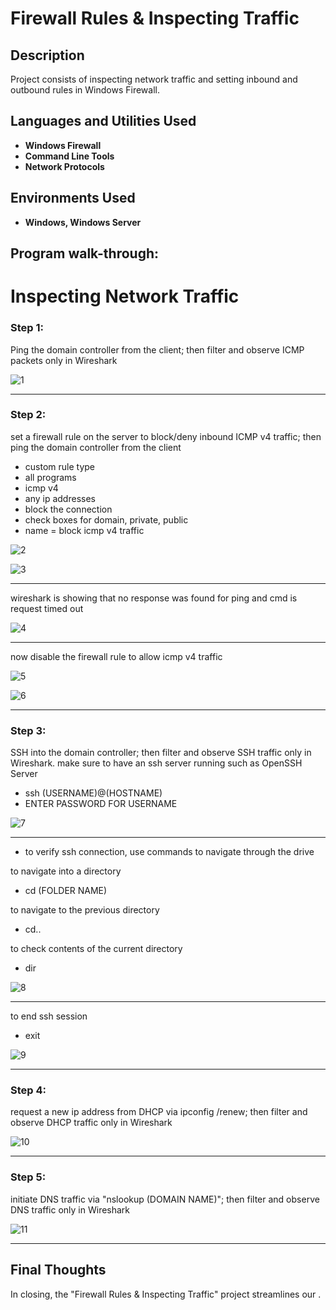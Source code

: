 <h1>Firewall Rules & Inspecting Traffic</h1>

 ### [ ]()

<h2>Description</h2>
Project consists of inspecting network traffic and setting inbound and outbound rules in Windows Firewall.
<br />


<h2>Languages and Utilities Used</h2>

- <b>Windows Firewall</b>
- <b>Command Line Tools</b>
- <b>Network Protocols</b>

<h2>Environments Used </h2>

- <b>Windows, Windows Server</b>

<h2>Program walk-through:</h2>


<h1>Inspecting Network Traffic</h1>

<h3>Step 1:  </h3>
<p> Ping the domain controller from the client; then filter and observe ICMP packets only in Wireshark </p>

![1](https://github.com/user-attachments/assets/bdfcedef-da30-4820-b518-ef3e61923649)


____


<h3>Step 2:</h3>
<p> set a firewall rule on the server to block/deny inbound ICMP v4 traffic; then ping the domain controller from the client</p>

- custom rule type
- all programs
- icmp v4
- any ip addresses
- block the connection
- check boxes for domain, private, public
- name = block icmp v4 traffic

![2](https://github.com/user-attachments/assets/9f0f06e1-4bc0-4a1d-b0aa-35f7e1e4c8ab)


![3](https://github.com/user-attachments/assets/29ecf21a-1a04-465b-a70a-4e0bc3d2cdf1)

____

wireshark is showing that no response was found for ping and cmd is request timed out

![4](https://github.com/user-attachments/assets/ffd85b6a-d12d-49c8-990d-eb8d0de75cb4)


____
now disable the firewall rule to allow icmp v4 traffic

![5](https://github.com/user-attachments/assets/86204ee9-7273-4fc4-9cd7-ae584dcfc7f2)

![6](https://github.com/user-attachments/assets/53d3cc09-23ef-4437-a1bc-2b911ce6070f)


____


<h3>Step 3: </h3>
<p>SSH into the domain controller; then filter and observe SSH traffic only in Wireshark. make sure to have an ssh server running such as OpenSSH Server</p>


- ssh (USERNAME)@(HOSTNAME)
- ENTER PASSWORD FOR USERNAME

![7](https://github.com/user-attachments/assets/2eb02079-de1c-44b9-837a-71f956783b23)

____

- to verify ssh connection, use commands to navigate through the drive

to navigate into a directory
- cd (FOLDER NAME)

to navigate to the previous directory
- cd.. 

to check contents of the current directory
- dir




![8](https://github.com/user-attachments/assets/e0aa7a19-595c-423f-8eaa-535f7c38332f)


____

to end ssh session
- exit


![9](https://github.com/user-attachments/assets/eb461205-b4b2-4e4c-8634-d6cca90afcee)



____



<h3>Step 4: </h3>
<p>request a new ip address from DHCP via ipconfig /renew; then filter and observe DHCP traffic only in Wireshark</p>


![10](https://github.com/user-attachments/assets/99589e9d-b002-4175-8172-07cfcb7b208c)



____


<h3>Step 5: </h3>
<p>initiate DNS traffic via "nslookup (DOMAIN NAME)"; then filter and observe DNS traffic only in Wireshark</p>


![11](https://github.com/user-attachments/assets/0f986437-e9ae-4ca3-bcbc-640e25707b08)


____



<h2> Final Thoughts </h2>

<p> In closing, the "Firewall Rules & Inspecting Traffic" project streamlines our  .</p>
